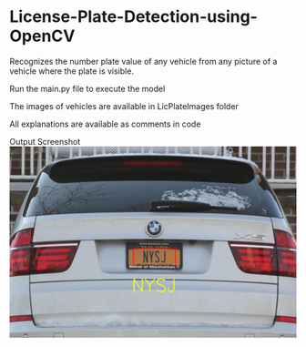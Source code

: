 # License-Plate-Detection-using-OpenCV
Recognizes the number plate value of any vehicle from any picture of a vehicle where the plate is visible.

Run the main.py file to execute the model

The images of vehicles are available in LicPlateImages folder

All explanations are available as comments in code

Output Screenshot
![](https://github.com/soumyadeeptadas/License-Plate-Detection-using-OpenCV/blob/master/imgOriginalScene.png)
